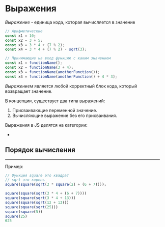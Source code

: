 # Выражения

_Выражение_ - единица кода, которая вычисляется в значение

```js
// Арифметические
const x1 = 10;
const x2 = 3 + 5;
const x3 = 3 * 4 + (7 % 2);
const x4 = 3 * 4 + (7 % 2) - sqrt(3);

// Принимающие на вход функцию с каким значением
const x1 = functionName();
const x2 = functionName(3 + 4);
const x3 = functionName(anotherFunction());
const x4 = functionName(anotherFunction() + 4 * 3);
```

_Выражением_ является любой корректный блок кода, который возвращает значение.

В концепции, существует два типа выражений:

1. Присваивающие переменной значение.
2. Вычисляющие выражение без его присваивания.

Выражения в JS делятся на категории:

*

## Порядок вычисления
---

Пример:

```js
// Функция square это квадрат
// sqrt это корень
square(square(sqrt(3 * square(2) + (6 + 7))));

square(square(sqrt(3 * 4 + (6 + 7))))
square(square(sqrt(3 * 4 + 13)))
square(square(sqrt(12 + 13)))
square(square(sqrt(25)))
square(square(5))
square(25)
625
```